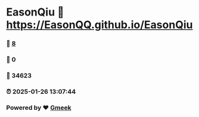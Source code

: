 # EasonQiu :link: https://EasonQQ.github.io/EasonQiu 
### :page_facing_up: [8](https://EasonQQ.github.io/EasonQiu/tag.html) 
### :speech_balloon: 0 
### :hibiscus: 34623 
### :alarm_clock: 2025-01-26 13:07:44 
### Powered by :heart: [Gmeek](https://github.com/Meekdai/Gmeek)
